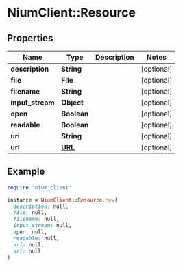 # NiumClient::Resource

## Properties

| Name | Type | Description | Notes |
| ---- | ---- | ----------- | ----- |
| **description** | **String** |  | [optional] |
| **file** | **File** |  | [optional] |
| **filename** | **String** |  | [optional] |
| **input_stream** | **Object** |  | [optional] |
| **open** | **Boolean** |  | [optional] |
| **readable** | **Boolean** |  | [optional] |
| **uri** | **String** |  | [optional] |
| **url** | [**URL**](URL.md) |  | [optional] |

## Example

```ruby
require 'nium_client'

instance = NiumClient::Resource.new(
  description: null,
  file: null,
  filename: null,
  input_stream: null,
  open: null,
  readable: null,
  uri: null,
  url: null
)
```

